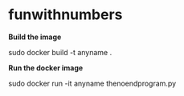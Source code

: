 # funwithnumbers

**Build the image**

sudo docker build -t anyname . 

**Run the docker image**

sudo docker run -it anyname thenoendprogram.py

